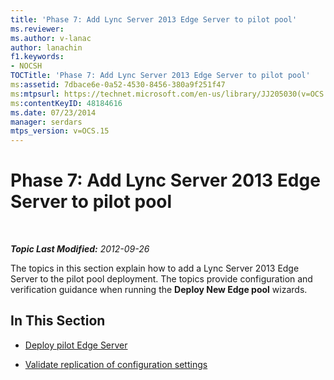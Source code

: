 ```yaml
---
title: 'Phase 7: Add Lync Server 2013 Edge Server to pilot pool'
ms.reviewer: 
ms.author: v-lanac
author: lanachin
f1.keywords:
- NOCSH
TOCTitle: 'Phase 7: Add Lync Server 2013 Edge Server to pilot pool'
ms:assetid: 7dbace6e-0a52-4530-8456-380a9f251f47
ms:mtpsurl: https://technet.microsoft.com/en-us/library/JJ205030(v=OCS.15)
ms:contentKeyID: 48184616
ms.date: 07/23/2014
manager: serdars
mtps_version: v=OCS.15
---
```


<div data-xmlns="http://www.w3.org/1999/xhtml">

<div class="topic" data-xmlns="http://www.w3.org/1999/xhtml" data-msxsl="urn:schemas-microsoft-com:xslt" data-cs="https://msdn.microsoft.com/">

<div data-asp="https://msdn2.microsoft.com/asp">

# Phase 7: Add Lync Server 2013 Edge Server to pilot pool

</div>

<div id="mainSection">

<div id="mainBody">

<span> </span>

_**Topic Last Modified:** 2012-09-26_

The topics in this section explain how to add a Lync Server 2013 Edge Server to the pilot pool deployment. The topics provide configuration and verification guidance when running the **Deploy New Edge pool** wizards.

<div>

## In This Section

  - [Deploy pilot Edge Server](deploy-pilot-edge-server_1.md)

  - [Validate replication of configuration settings](validate-replication-of-configuration-settings.md)

</div>

</div>

<span> </span>

</div>

</div>

</div>

